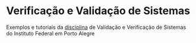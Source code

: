 # Verificação e Validação de Sistemas

Exemplos e tutoriais da [disciplina](https://moodle.poa.ifrs.edu.br/course/view.php?id=5780) de Validação e Verificação de Sistemas do Instituto Federal em Porto Alegre